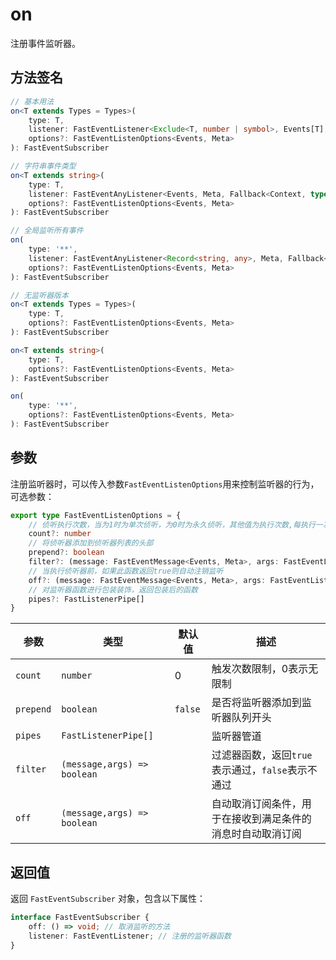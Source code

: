 # on

注册事件监听器。

## 方法签名

```ts
// 基本用法
on<T extends Types = Types>(
    type: T,
    listener: FastEventListener<Exclude<T, number | symbol>, Events[T], Meta, Fallback<Context, typeof this>>,
    options?: FastEventListenOptions<Events, Meta>
): FastEventSubscriber

// 字符串事件类型
on<T extends string>(
    type: T,
    listener: FastEventAnyListener<Events, Meta, Fallback<Context, typeof this>>,
    options?: FastEventListenOptions<Events, Meta>
): FastEventSubscriber

// 全局监听所有事件
on(
    type: '**',
    listener: FastEventAnyListener<Record<string, any>, Meta, Fallback<Context, typeof this>>,
    options?: FastEventListenOptions<Events, Meta>
): FastEventSubscriber

// 无监听器版本
on<T extends Types = Types>(
    type: T,
    options?: FastEventListenOptions<Events, Meta>
): FastEventSubscriber

on<T extends string>(
    type: T,
    options?: FastEventListenOptions<Events, Meta>
): FastEventSubscriber

on(
    type: '**',
    options?: FastEventListenOptions<Events, Meta>
): FastEventSubscriber
```

## 参数

注册监听器时，可以传入参数`FastEventListenOptions`用来控制监听器的行为，可选参数：
 
```ts
export type FastEventListenOptions = {
    // 侦听执行次数，当为1时为单次侦听，为0时为永久侦听，其他值为执行次数,每执行一次减一，减到0时移除侦听器
    count?: number
    // 将侦听器添加到侦听器列表的头部
    prepend?: boolean
    filter?: (message: FastEventMessage<Events, Meta>, args: FastEventListenerArgs<Meta>) => boolean
    // 当执行侦听器前，如果此函数返回true则自动注销监听
    off?: (message: FastEventMessage<Events, Meta>, args: FastEventListenerArgs<Meta>) => boolean
    // 对监听器函数进行包装装饰，返回包装后的函数
    pipes?: FastListenerPipe[]
}
```

| 参数 | 类型 | 默认值 | 描述 |
| --- | --- | --- | --- |
| `count` | `number` | 0 | 触发次数限制，0表示无限制 |
| `prepend` | `boolean` | `false` | 是否将监听器添加到监听器队列开头 |
| `pipes` | `FastListenerPipe[]` |  | 监听器管道 |
| `filter` | `(message,args) => boolean` |  | 过滤器函数，返回`true`表示通过，`false`表示不通过 |
| `off` | `(message,args) => boolean` |  | 自动取消订阅条件，用于在接收到满足条件的消息时自动取消订阅 | 

## 返回值

返回 `FastEventSubscriber` 对象，包含以下属性：

```ts
interface FastEventSubscriber {
    off: () => void; // 取消监听的方法
    listener: FastEventListener; // 注册的监听器函数
}
```